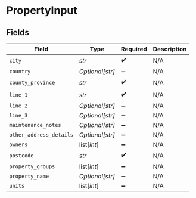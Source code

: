 # PropertyInput


## Fields

| Field                   | Type                    | Required                | Description             |
| ----------------------- | ----------------------- | ----------------------- | ----------------------- |
| `city`                  | *str*                   | :heavy_check_mark:      | N/A                     |
| `country`               | *Optional[str]*         | :heavy_minus_sign:      | N/A                     |
| `county_province`       | *str*                   | :heavy_check_mark:      | N/A                     |
| `line_1`                | *str*                   | :heavy_check_mark:      | N/A                     |
| `line_2`                | *Optional[str]*         | :heavy_minus_sign:      | N/A                     |
| `line_3`                | *Optional[str]*         | :heavy_minus_sign:      | N/A                     |
| `maintenance_notes`     | *Optional[str]*         | :heavy_minus_sign:      | N/A                     |
| `other_address_details` | *Optional[str]*         | :heavy_minus_sign:      | N/A                     |
| `owners`                | list[*int*]             | :heavy_minus_sign:      | N/A                     |
| `postcode`              | *str*                   | :heavy_check_mark:      | N/A                     |
| `property_groups`       | list[*int*]             | :heavy_minus_sign:      | N/A                     |
| `property_name`         | *Optional[str]*         | :heavy_minus_sign:      | N/A                     |
| `units`                 | list[*int*]             | :heavy_minus_sign:      | N/A                     |